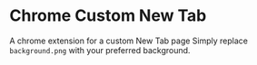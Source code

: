 # Chrome Custom New Tab

A chrome extension for a custom New Tab page
Simply replace `background.png` with your preferred background. 
